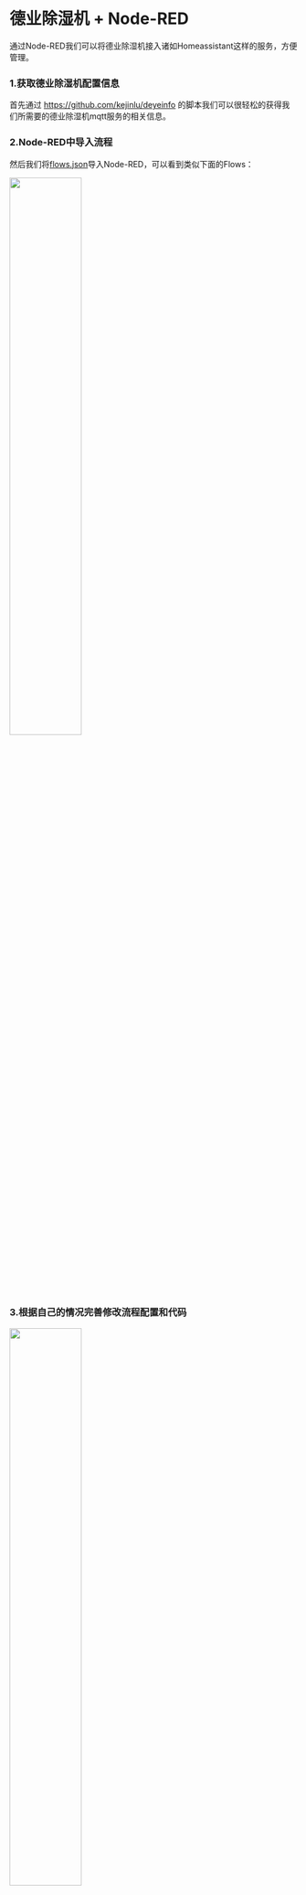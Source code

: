 # 德业除湿机 + Node-RED

通过Node-RED我们可以将德业除湿机接入诸如Homeassistant这样的服务，方便管理。

### 1.获取德业除湿机配置信息
首先通过 https://github.com/kejinlu/deyeinfo 的脚本我们可以很轻松的获得我们所需要的德业除湿机mqtt服务的相关信息。


### 2.Node-RED中导入流程
然后我们将[flows.json](https://github.com/kejinlu/deye-nodered/blob/main/flows.json)导入Node-RED，可以看到类似下面的Flows：

<img src="https://cdn.nlark.com/yuque/0/2022/jpeg/328998/1663416912321-f974b598-ae50-45c6-b498-bfefd271a356.jpeg?x-oss-process=image%2Fwatermark%2Ctype_d3F5LW1pY3JvaGVp%2Csize_40%2Ctext_5Y2i5YWL%2Ccolor_FFFFFF%2Cshadow_50%2Ct_80%2Cg_se%2Cx_10%2Cy_10%2Fresize%2Cw_1402%2Climit_0" width="50%">

### 3.根据自己的情况完善修改流程配置和代码

<img src="https://cdn.nlark.com/yuque/0/2022/jpeg/328998/1663422712467-36400a18-7bc8-4de0-9d9f-33af0e576ae7.jpeg?x-oss-process=image%2Fwatermark%2Ctype_d3F5LW1pY3JvaGVp%2Csize_49%2Ctext_5Y2i5YWL%2Ccolor_FFFFFF%2Cshadow_50%2Ct_80%2Cg_se%2Cx_10%2Cy_10%2Fresize%2Cw_1500%2Climit_0" width="50%">

<img src="https://cdn.nlark.com/yuque/0/2022/jpeg/328998/1663422712449-2fae570f-4c77-4157-bb75-6be48ed5b834.jpeg?x-oss-process=image%2Fwatermark%2Ctype_d3F5LW1pY3JvaGVp%2Csize_36%2Ctext_5Y2i5YWL%2Ccolor_FFFFFF%2Cshadow_50%2Ct_80%2Cg_se%2Cx_10%2Cy_10" width="50%">

- “德业除湿机状态接受” 设置德业官方MQTT服务的配置以及状态的topic
- “状态转发”节点中设置好本地MQTT服务的配置。
- “自动刷新”节点可以设置主动刷新状态的时间间隔，德业这方便设计的不是特别好，状态的及时更新依赖于本地的轮询刷新命令
- 三个“设置”节点们需要配置好本地mqtt服务
- “德业除湿机命令发送”节点设置好德业官方MQTT命令topic
- “解析状态”和“设置命令”节点中，需要根据自己设备的MQTT协议抓包结果来做相关的修改适配，因为不同设备一些状态码，或者命令码有细微的差别。

### 4.接入Homeassistant中   
根据[configuration.yaml](https://github.com/kejinlu/deye-nodered/blob/main/configuration.yaml)中的示范配置，将除湿机和相关的传感器配置到自己的Homeassistant的配置中
<img src="https://cdn.nlark.com/yuque/0/2022/jpeg/328998/1663416912263-7d27931d-ab17-4566-a62c-7456620d62f3.jpeg?x-oss-process=image%2Fwatermark%2Ctype_d3F5LW1pY3JvaGVp%2Csize_28%2Ctext_5Y2i5YWL%2Ccolor_FFFFFF%2Cshadow_50%2Ct_80%2Cg_se%2Cx_10%2Cy_10" width="50%">



